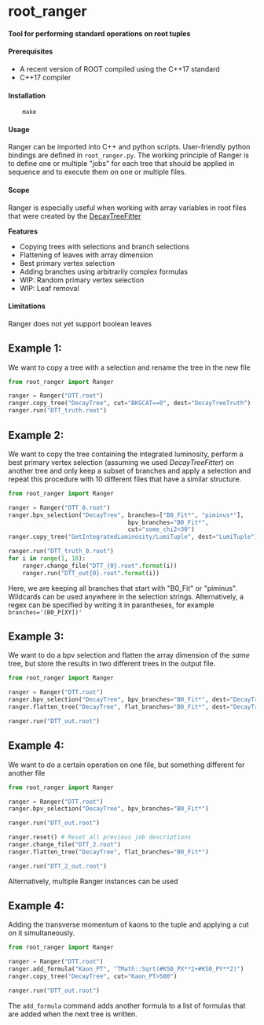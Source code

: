 # **root_ranger**
#### Tool for performing standard operations on root tuples

#### Prerequisites
* A recent version of ROOT compiled using the C++17 standard
* C++17 compiler

#### Installation 
```
    make
```
#### Usage
Ranger can be imported into C++ and python scripts. User-friendly python bindings are defined in `root_ranger.py`.
The working principle of Ranger is to define one or multiple "jobs" for each tree that should be applied in sequence and to execute them on one or multiple files.
#### Scope
Ranger is especially useful when working with array variables in root files that were 
created by the [DecayTreeFitter](https://twiki.cern.ch/twiki/bin/view/LHCb/DecayTreeFitter)

**Features**
* Copying trees with selections and branch selections
* Flattening of leaves with array dimension
* Best primary vertex selection
* Adding branches using arbitrarily complex formulas
* WIP: Random primary vertex selection 
* WIP: Leaf removal
#### Limitations
Ranger does not yet support boolean leaves
## Example 1:
We want to copy a tree with a selection and rename the tree in the new file
```python
from root_ranger import Ranger

ranger = Ranger("DTT.root")
ranger.copy_tree("DecayTree", cut="BKGCAT==0", dest="DecayTreeTruth")
ranger.run("DTT_truth.root")
```
## Example 2:
We want to copy the tree containing the integrated luminosity, perform a best primary vertex selection (assuming we used *DecayTreeFitter*) on another tree and only keep a subset of branches and apply a selection and repeat this procedure with 10 different files that have a similar structure.
```python
from root_ranger import Ranger

ranger = Ranger("DTT_0.root")
ranger.bpv_selection("DecayTree", branches=["B0_Fit*", "piminus*"], 
                                  bpv_branches="B0_Fit*",
                                  cut="some_chi2<30")
ranger.copy_tree("GetIntegratedLuminosity/LumiTuple", dest="LumiTuple")

ranger.run("DTT_truth_0.root")
for i in range(1, 10):
    ranger.change_file("DTT_{0}.root".format(i))
    ranger.run("DTT_out{0}.root".format(i))
```
Here, we are keeping all branches that start with "B0_Fit" or "piminus". Wildcards can be used anywhere in the selection strings. Alternatively, a regex can be specified by writing it in parantheses, for example `branches='(B0_P[XY])'`
## Example 3:
We want to do a bpv selection and flatten the array dimension of the *same*
tree, but store the results in two different trees in the output file.
```python
from root_ranger import Ranger

ranger = Ranger("DTT.root")
ranger.bpv_selection("DecayTree", bpv_branches="B0_Fit*", dest="DecayTree_bpv")
ranger.flatten_tree("DecayTree", flat_branches="B0_Fit*", dest="DecayTree_flat")

ranger.run("DTT_out.root")
```
## Example 4:
We want to do a certain operation on one file, but something different for another file
```python
from root_ranger import Ranger

ranger = Ranger("DTT.root")
ranger.bpv_selection("DecayTree", bpv_branches="B0_Fit*")

ranger.run("DTT_out.root")

ranger.reset() # Reset all previous job descriptions
ranger.change_file("DTT_2.root")
ranger.flatten_tree("DecayTree", flat_branches="B0_Fit*")

ranger.run("DTT_2_out.root")
```
Alternatively, multiple Ranger instances can be used
## Example 4:
Adding the transverse momentum of kaons to the tuple and applying a cut on it simultaneously. 
```python
from root_ranger import Ranger

ranger = Ranger("DTT.root")
ranger.add_formula("Kaon_PT", "TMath::Sqrt(#KS0_PX**2+#KS0_PY**2)")
ranger.copy_tree("DecayTree", cut="Kaon_PT>500") 

ranger.run("DTT_out.root")
```
The `add_formula` command adds another formula to a list of formulas 
that are added when the next tree is written.
